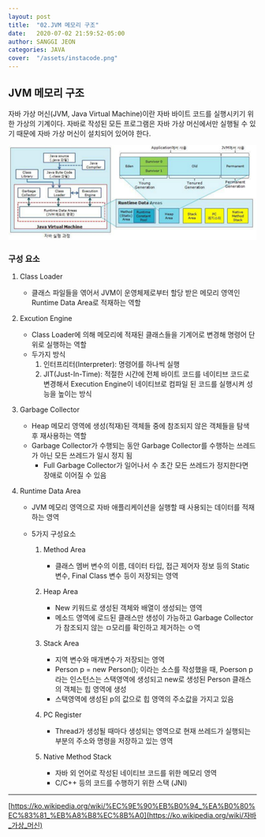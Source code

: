 ```yaml
---
layout: post
title:  "02.JVM 메모리 구조"
date:   2020-07-02 21:59:52-05:00
author: SANGGI JEON
categories: JAVA
cover:  "/assets/instacode.png"
---
```


## JVM 메모리 구조

자바 가상 머신(JVM, Java Virtual Machine)이란 자바 바이트 코드를 실행시키기 위한 가상의 기계이다. 자바로 작성된 모든 프로그램은 자바 가상 머신에서만 실행될 수 있기 때문에 자바 가상 머신이 설치되어 있어야 한다.

![](../assets/java/jvm.PNG)

### 구성 요소

1. Class Loader

   - 클래스 파일들을 엮어서 JVM이 운영체제로부터 할당 받은 메모리 영역인 Runtime Data Area로 적재하는 역할

2. Excution Engine

   - Class Loader에 의해 메모리에 적재된 클래스들을 기계어로 변경해 명령어 단위로 실행하는 역할
   - 두가지 방식
     1. 인터프리터(Interpreter): 명령어를 하나씩 실행
     2. JIT(Just-In-Time): 적절한 시간에 전체 바이트 코드를 네이티브 코드로 변경해서 Execution Engine이 네이티브로 컴파일 된 코드를 실행시켜 성능을 높이는 방식

3. Garbage Collector

   - Heap 메모리 영역에 생성(적재)된 객체들 중에 참조되지 않은 객체들을 탐색 후 재사용하는 역할
   - Garbage Collector가 수행되는 동안 Garbage Collector를 수행하는 쓰레드가 아닌 모든 쓰레드가 일시 정지 됨
     - Full Garbage Collector가 일어나서 수 초간 모든 쓰레드가 정지한다면 장애로 이어질 수 있음

4. Runtime Data Area

   - JVM 메모리 영역으로 자바 애플리케이션을 실행할 때 사용되는 데이터를 적재하는 영역

   - 5가지 구성요소

     1. Method Area

        - 클래스 멤버 변수의 이름, 데이터 타입, 접근 제어자 정보 등의 Static 변수, Final Class 변수 등이 저장되는 영역

     2. Heap Area

        - New 키워드로 생성된 객체와 배열이 생성되는 영역
        - 메소드 영역에 로드된 클래스만 생성이 가능하고 Garbage Collector가 참조되지 않는 ㅁ모리를 확인하고 제거하는 ㅇ역

     3. Stack Area

        - 지역 변수와 매개변수가 저장되는 영역
        - Person p = new Person(); 이라는 소스를 작성했을 때, Poerson p라는 인스턴스는 스택영역에 생성되고 new로 생성된 Person 클래스의 객체는 힙 영역에 생성
        - 스택영역에 생성된 p의 값으로 힙 영역의 주소값을 가지고 있음

     4. PC Register

        - Thread가 생성될 때마다 생성되는 영역으로 현재 쓰레드가 실행되는 부분의 주소와 명령을 저장하고 있는 영역

     5. Native Method Stack

        - 자바 외 언어로 작성된 네이티브 코드를 위한 메모리 영역
        - C/C++ 등의 코드를 수행하기 위한 스택 (JNI)



***

[https://ko.wikipedia.org/wiki/%EC%9E%90%EB%B0%94_%EA%B0%80%EC%83%81_%EB%A8%B8%EC%8B%A0](https://ko.wikipedia.org/wiki/자바_가상_머신)
